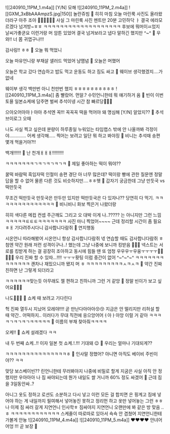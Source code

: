 ![[240910_11PM_1.m4a]]
[Y/N] 모해
![[240910_11PM_2.m4a]]
![[GXM_3xBbAAAmpzS.jpg|150]]
놀란쥬빔
🫢
히히
마침 오늘 마린룩 사진도 올라왔더라구
아주 조아
💃🕺💃🕺💃🕺
사실 그 마린룩 사진
멘트만 20분 고민하닥
ㅏ
결국 에라모르겠다
넘겨방~ㅎㅎ
ㅋㅋㅋㅋㅋㅋㅋㅋㅋㅋㅋㅋㅋㅋㅋㅋㅋㅋㅋ
후보에 뭐머이ㅛ었지
날씨가좋쿤요
이런거랑
머 암튼 있었어
결국 넘겨보라고
냅다 말하긴 했지만
^~^
🫧 우와!! 너 쫌 귀엽구나!!!

감사링!! ㅎㅎ
🫧 오늘 뭐 먹었니

오늘 마유언니랑 부채살 샐러드 먹었어
냠몀념
🫧 오늘은 머했어

오늘은
학교 갔다 연습하고 밥도 먹고
운동도 하고 짐도 싸고
🫧 웨이브 생각했겠지....가 없네

웨이부 생각 백만번 아니 천만번 했지 ㅎㅎㅎㅎㅎㅎㅎㅎㅎㅎ
![[240910_11PM_3.m4a]]
좀 빨랐어.
먼알.?
수민언니한테 뭐 얘기하거 옴
🫧 빈이 이번 토욜 일본쇼케에 담주면 벌써 추석이넹
시간 참 빠르당🫠🫠🫠

으아오어아아ㅏ아아
추석엔
꼭!!!
꼭꼭꼭
떡을 먹어야 돼
명심해
[Y/N] 알았지??
🫧 추석 브이로그 오때

나도 사실 찍고 싶은데
분량이
하루종일 누워있는 타임랩스
밖에 안 나올까봐
걱정이야………….
어케 생각해…..
찍어는 보려고
일단 뭐 하고 봐야징
🫧 비니는 추석때 송편 몇개 먹을거야?!!

백개!!!!!!
🫧 난 천개ㅐㅐㅐ!!!!!!!!!

ㅋㅋㅋㅋㅋㅋㅋㄱㅋㄱㅋㄱㅋㄱㅋ
🫧 제일 좋아하는 떡이 뭐야??

꿀떡 바람떡 흑임자떡 인절미 송편 경단 아 너무 많은데?
떡이랑 빵에 관한 질문엔
정말
답을 할 수 없어
물론 다른 것도 비슷하지만….ㅎㅎ헷
🫧 갑자기 궁금한데 그냥 만둣국 vs 떡만둣국

무조건 떡만둣국
만둣국은
만두만 있지만
떡만둣국은
다 있자나??
당연히 다 먹기.
ㅋㅋㅋㅋㅋㅋㅋㅋㅋㅋㅋㅋㅋㅋ
🫧 비니비니 화보 찍은거 나왔더랑

히히
색다른
메컵
컨셉
주근깨도 그리고
오 대박 이게 나..?????
는 아니지만 그런 느낌
ㅋㅋㅋㅋㅋㅌㅌㅌㅋㅋㅋㅋㅋㅋㅋ
사진 마니 찍었어~~~~
근데 정리할 시간이 좀 필요ㅎㅐ
기다려주시다니 감사합니다람쥐
🫧 연지행동

시온언니 따라해봤어
시온언니 항상
감사합니다람쥐
넧 연습할 때도
감사합니다람쥐 ㅎ
첨엔 약간
원래 저런 성격이구나..!
했는데
그냥 나중에 보니까
킹받음
🤍🤍🤍
넥스트는 서로를 킹받게 하는 걸
굉장히 조아하고
동시에 힘들 땐 또 엄청
우우우ㅜ우웅ㅜㅜㅜㅜ🥹🥹🥹🥹🥹
우리 진짜 할 수 있따…!!!! ㅜㅜㅜ홧팅
이럼
중간이 없어
^~^~^~^
ㅋㅋㅋㅋㅋㅋㅋㅋㅋㅋㅋㅋㅋ
괜차나 재밌으니까 됐지 머 ㅎ
ㅋㅋㅋㅋㅋㅋㅋㅋㅋㅅㅋㅅㅋ
🫧 약간 진짜 친하면 난 그렇게 되더라고

ㅋㅋㅋㅋㅋㅋ맞는듯
아무래도
젤 편하고 친하니까
그런 거 같앙
🫧 정말 빈이가 보고 싶어요🥺🥺🥺

나도🥹🤍🤍
🫧 쇼케 때 보려고 기다린다

헉 진짜 열두시 지났어
모레야!!!!
곧 만난다아아아😚😚
지금은 안 떨리지만
리허설 할 때 약간.. 어떡하지..
이러다가
무대 직전에 응으앙어어ㅓ아ㅏ아앙
이럴 거 같아
ㅋㅋㅋㅋㄱㅋㄱㅋㄱㅋㅋㅋㅋㅋ
🫧 이름의 부채 찾아줘ㅋㅋㅋㅋ

오케!!
🫧 쇼케 설레겠다 ㅋㅋ

내 두 번째 쇼케..!!
이자
일본 첫 쇼케.!.!!!
기대돼
😉
🫧 우리는 얼마나 기대되게??

ㅋㅋㅋㅋㅋㅋㅋㅋㅋㅋㅋㅋㅋㅋㅋㅎ
🫧 인사말 정했어? 아니면 아직도 베이비 주빈이야?? ㅋㅋ

맞당
보스베이빈??
린언니한테
무러봐야지 나중에
비밀로 할게 지굼은
사실 아직 안 정했지만
우아아아
나
짐 싸야되는데
뭔가 내일도 쌀 거니까
60% 정도 싸겠어
🫧 근데 짐을 3일동안싸..?

아니그
옷도 정하고
로션도 소분하고 다시 넣고
이런 모든 걸 합치면
은 핑계고
짐에 넣어야 하는 게
내일까지 필여해서
넣어놓진 못하고
정리먼 하고
옷만 넣어놓는
그런
ㅎㅎ
나 이제 짐 싸러 갈게
지연언니 인사학ㅎ
짐싸야지
지연언니 오랜만에 봐
같은 방 맞음
..ㅎ
ㅋㅋㅋㅋㅋㅋㅋㅋㅋㅋㅋㅋ
스케줄이 따로따로 있아서
쇽쇽 안 겹쳤어
지연언니한테 가볼게
안늉
![[240910_11PM_4.m4a]]
![[240910_11PM_5.m4a]]
❤️❤️❤️❤️
안녀어어엉
!!!
곧 보장
🤍








